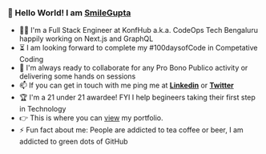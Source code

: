 ### 👋 Hello World! I am [SmileGupta](https://fayz.in/stories/s/1569/0/?ckt_id=ZGL1ZGVk&title=Help_for_beginners_smile_gupta)

- :woman_office_worker: I'm a Full Stack Engineer at KonfHub a.k.a. CodeOps Tech Bengaluru happily working on Next.js and GraphQL 
- :hourglass_flowing_sand: I am looking forward to complete my #100daysofCode in Competative Coding 
- :microscope: I'm always ready to collaborate for any Pro Bono Publico activity or delivering some hands on sessions
- :mailbox: If you can get in touch with me ping me at [**Linkedin**](https://www.linkedin.com/in/smilegupta/) or [**Twitter**](https://twitter.com/smileguptaaa) 
- :trophy:  I'm a 21 under 21 awardee! FYI I help begineers taking their first step in Technology
- :point_right: This is where you can [view](https://smilegupta.github.io/smilegupta/) my portfolio. 
- :zap: Fun fact about me: People are addicted to tea coffee or beer, I am addicted to green dots of GitHub






